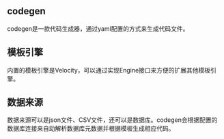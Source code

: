 ## codegen

codegen是一款代码生成器，通过yaml配置的方式来生成代码文件。

## 模板引擎

内置的模板引擎是Velocity，可以通过实现Engine接口来方便的扩展其他模板引擎。

## 数据来源
数据来源可以是json文件、CSV文件，还可以是数据库。codegen会根据配置的数据库连接来自动解析数据库元数据并根据模板生成相应代码。